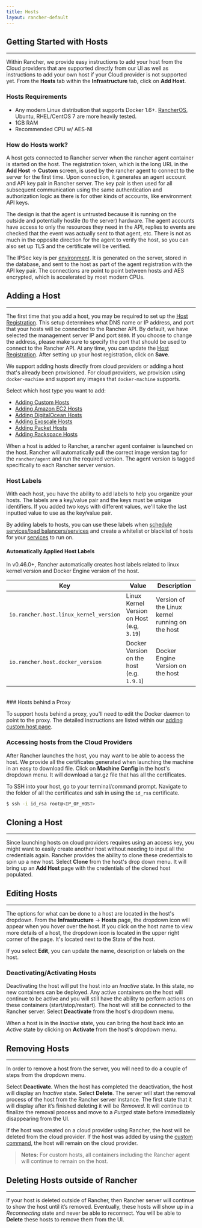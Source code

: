 ```yaml
---
title: Hosts 
layout: rancher-default
---
```


## Getting Started with Hosts
---
Within Rancher, we provide easy instructions to add your host from the Cloud providers that are supported directly from our UI as well as instructions to add your own host if your Cloud provider is not supported yet. From the **Hosts** tab within the **Infrastructure** tab, click on **Add Host**.

### Hosts Requirements

* Any modern Linux distribution that supports Docker 1.6+. [RancherOS](http://docs.rancher.com/os/), Ubuntu, RHEL/CentOS 7 are more heavily tested.
* 1GB RAM 
* Recommended CPU w/ AES-NI

### How do Hosts work?

A host gets connected to Rancher server when the rancher agent container is started on the host. The registration token, which is the long URL in  the **Add Host** -> **Custom** screen, is used by the rancher agent to connect to the server for the first time. Upon connection, it generates an agent account and API key pair in Rancher server. The key pair is then used for all subsequent communication using the same authentication and authorization logic as there is for other kinds of accounts, like environment API keys.

The design is that the agent is untrusted because it is running on the outside and potentially hostile (to the server) hardware. The agent accounts have access to only the resources they need in the API, replies to events are checked that the event was actually sent to that agent, etc. There is not as much in the opposite direction for the agent to verify the host, so you can also set up TLS and the certificate will be verified. 

The IPSec key is per [environment]({{site.baseurl}}/rancher/configuration/environments/). It is generated on the server, stored in the database, and sent to the host as part of the agent registration with the API key pair. The connections are point to point between hosts and AES encrypted, which is accelerated by most modern CPUs.

<a id="addhost"></a>
## Adding a Host
---

The first time that you add a host, you may be required to set up the [Host Registration]({{site.baseurl}}/rancher/configuration/host-registration/). This setup determines what DNS name or IP address, and port that your hosts will be connected to the Rancher API. By default, we have selected the management server IP and port `8080`.  If you choose to change the address, please make sure to specify the port that should be used to connect to the Rancher API. At any time, you can update the [Host Registration]({{site.baseurl}}/rancher/configuration/host-registration/). After setting up your host registration, click on **Save**.

We support adding hosts directly from cloud providers or adding a host that's already been provisioned. For cloud providers, we provision using `docker-machine` and support any images that `docker-machine` supports. 

Select which host type you want to add:

* [Adding Custom Hosts]({{site.baseurl}}/rancher/rancher-ui/infrastructure/hosts/custom/)
* [Adding Amazon EC2 Hosts]({{site.baseurl}}/rancher/rancher-ui/infrastructure/hosts/amazon/)
* [Adding DigitalOcean Hosts]({{site.baseurl}}/rancher/rancher-ui/infrastructure/hosts/digitalocean/)
* [Adding Exoscale Hosts]({{site.baseurl}}/rancher/rancher-ui/infrastructure/hosts/exoscale/)
* [Adding Packet Hosts]({{site.baseurl}}/rancher/rancher-ui/infrastructure/hosts/packet/)
* [Adding Rackspace Hosts]({{site.baseurl}}/rancher/rancher-ui/infrastructure/hosts/rackspace/)

When a host is added to Rancher, a rancher agent container is launched on the host. Rancher will automatically pull the correct image version tag for the `rancher/agent` and run the required version. The agent version is tagged specifically to each Rancher server version.

<a id="labels"></a>
### Host Labels

With each host, you have the ability to add labels to help you organize your hosts. The labels are a key/value pair and the keys must be unique identifiers. If you added two keys with different values, we'll take the last inputted value to use as the key/value pair.

By adding labels to hosts, you can use these labels when [schedule services/load balancers/services]({{site.baseurl}}/rancher/rancher-ui/scheduling/) and create a whitelist or blacklist of hosts for your [services]({{site.baseurl}}/rancher/rancher-ui/applications/stacks/adding-services/) to run on. 

#### Automatically Applied Host Labels

In v0.46.0+, Rancher automatically creates host labels related to linux kernel version and Docker Engine version of the host. 

Key | Value | Description
----|----|----
`io.rancher.host.linux_kernel_version` | Linux Kernel Version on Host (e.g, `3.19`) |  Version of the Linux kernel running on the host
`io.rancher.host.docker_version` | Docker Version on the host (e.g. `1.9.1`) | Docker Engine Version on the host
<br>
### Hosts behind a Proxy

To support hosts behind a proxy, you'll need to edit the Docker daemon to point to the proxy. The detailed instructions are listed within our [adding custom host page]({{site.baseurl}}/rancher/rancher-ui/infrastructure/hosts/custom/#hosts-behind-a-proxy).

<a id="machine-config"></a>
### Accessing hosts from the Cloud Providers 

After Rancher launches the host, you may want to be able to access the host. We provide all the certificates generated when launching the machine in an easy to download file. Click on **Machine Config** in the host's dropdown menu. It will download a tar.gz file that has all the certificates.

To SSH into your host, go to your terminal/command prompt. Navigate to the folder of all the certificates and ssh in using the `id_rsa` certificate.

```bash
$ ssh -i id_rsa root@<IP_OF_HOST>
```

## Cloning a Host
---

Since launching hosts on cloud providers requires using an access key, you might want to easily create another host without needing to input all the credentials again. Rancher provides the ability to clone these credentials to spin up a new host. Select **Clone** from the host's drop down menu. It will bring up an **Add Host** page with the credentials of the cloned host populated.

## Editing Hosts
---

The options for what can be done to a host are located in the host's dropdown. From the **Infrastructure** -> **Hosts** page, the dropdown icon will appear when you hover over the host. If you click on the host name to view more details of a host, the dropdown icon is located in the upper right corner of the page. It's located next to the State of the host.

If you select **Edit**, you can update the name, description or labels on the host. 

### Deactivating/Activating Hosts

Deactivating the host will put the host into an _Inactive_ state. In this state, no new containers can be deployed. Any active containers on the host will continue to be active and you will still have the ability to perform actions on these containers (start/stop/restart). The host will still be connected to the Rancher server. Select **Deactivate** from the host's dropdown menu.

When a host is in the _Inactive_ state, you can bring the host back into an _Active_ state by clicking on **Activate** from the host's dropdown menu.

## Removing Hosts
---

In order to remove a host from the server, you will need to do a couple of steps from the dropdown menu.

Select **Deactivate**. When the host has completed the deactivation, the host will display an _Inactive_ state. Select **Delete**. The server will start the removal process of the host from the Rancher server instance. The first state that it will display after it’s finished deleting it will be _Removed_. It will continue to finalize the removal process and move to a _Purged_ state before immediately disappearing from the UI. 

If the host was created on a cloud provider using Rancher, the host will be deleted from the cloud provider. If the host was added by using the [custom command]({{site.baseurl}}/rancher/rancher-ui/infrastructure/hosts/custom/), the host will remain on the cloud provider.
                                                                                                                                                                                                                                                                                                                                                        
> **Notes:** For custom hosts, all containers including the Rancher agent will continue to remain on the host.  

## Deleting Hosts outside of Rancher
---

If your host is deleted outside of Rancher, then Rancher server will continue to show the host until it’s removed. Eventually, these hosts will show up in a _Reconnecting_ state and never be able to reconnect. You will be able to **Delete** these hosts to remove them from the UI. 



